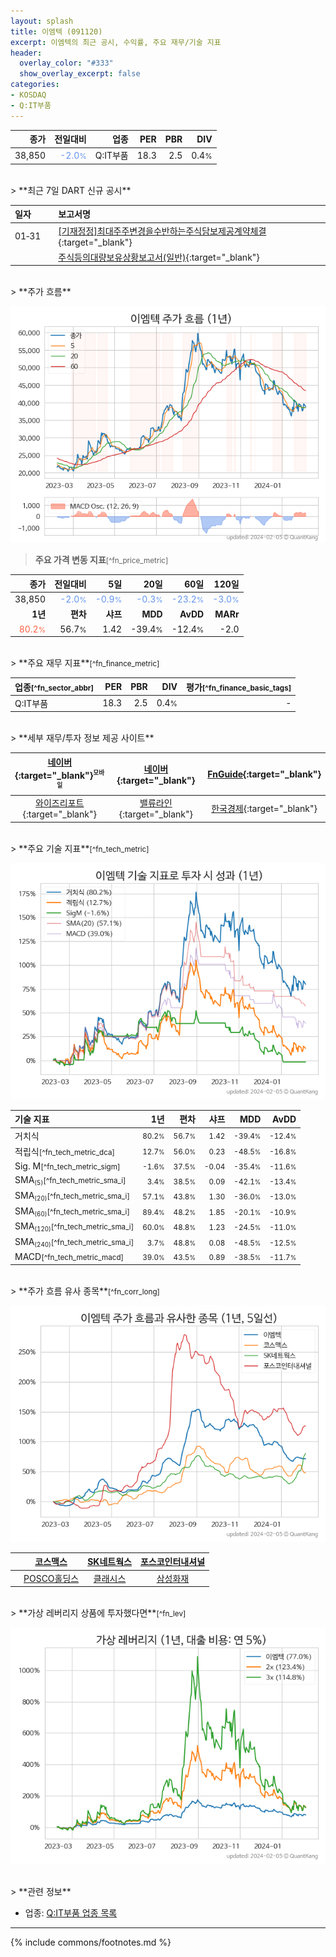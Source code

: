 ```yaml
---
layout: splash
title: 이엠텍 (091120)
excerpt: 이엠텍의 최근 공시, 수익률, 주요 재무/기술 지표
header:
  overlay_color: "#333"
  show_overlay_excerpt: false
categories:
- KOSDAQ
- Q:IT부품
---
```


| **종가** | **전일대비** | **업종** | **PER** | **PBR** | **DIV** |
| -------: | -----------: | -------: | ------: | ------: | ------: |
| 38,850 | <span style="color: cornflowerblue">-2.0<small>%</small></span> | Q:IT부품 | 18.3 | 2.5 | 0.4<small>%</small> |

<!-- more -->

<br>
> **최근 7일 DART 신규 공시**<a id="dart"></a>

| **일자** |      | **보고서명** |
| :------- | :--- | :----------- |
| 01&#x2011;31 | | [[기재정정]최대주주변경을수반하는주식담보제공계약체결](https://dart.fss.or.kr/dsaf001/main.do?rcpNo=20240131900314){:target="_blank"} |
|  | | [주식등의대량보유상황보고서(일반)](https://dart.fss.or.kr/dsaf001/main.do?rcpNo=20240131000166){:target="_blank"} |

<br>
> **주가 흐름**<a id="price"></a>

![091120](/stock/images/091120.png)

> **주요 가격 변동 지표**<small>[^fn_price_metric]</small>

| **종가** | **전일대비** | **5일** | **20일** | **60일** | **120일** |
| -------: | -----------: | ------: | -------: | -------: | --------: |
| 38,850 | <span style="color: cornflowerblue">-2.0<small>%</small></span> | <span style="color: cornflowerblue">-0.9<small>%</small></span> | <span style="color: cornflowerblue">-0.3<small>%</small></span> | <span style="color: cornflowerblue">-23.2<small>%</small></span> | <span style="color: cornflowerblue">-3.0<small>%</small></span> |
| **1년** | **편차** | **샤프** | **MDD** | **AvDD** | **MARr** |
| <span style="color: tomato">80.2<small>%</small></span> | 56.7<small>%</small> | 1.42 | -39.4<small>%</small> | -12.4<small>%</small> | -2.0 |

<br>
> **주요 재무 지표**<small>[^fn_finance_metric]</small>

| **업종**<small>[^fn_sector_abbr]</small> | **PER** | **PBR** | **DIV** | **평가**<small>[^fn_finance_basic_tags]</small> |
| :--------------------------------------- | ------: | ------: | ------: | ----------------------------------------------: |
| Q:IT부품 | 18.3 | 2.5 | 0.4<small>%</small> | - |

<br>
> **세부 재무/투자 정보 제공 사이트**

| [네이버](https://m.stock.naver.com/domestic/stock/091120/finance/summary){:target="_blank"}<sup><small>모바일</small></sup> | [네이버](https://finance.naver.com/item/coinfo.naver?code=091120){:target="_blank"} | [FnGuide](https://comp.fnguide.com/SVO2/ASP/SVD_Invest.asp?gicode=A091120&MenuYn=Y){:target="_blank"} |
| :---: | :---: | :---: |
| [와이즈리포트](https://comp.wisereport.co.kr/company/c1040001.aspx?cmp_cd=091120){:target="_blank"} | [밸류라인](https://www.valueline.co.kr/finance/summary/091120){:target="_blank"} | [한국경제](https://markets.hankyung.com/stock/091120/financial-summary){:target="_blank"} |

<br>
> **주요 기술 지표**<small>[^fn_tech_metric]</small>


![091120](/stock/images/091120_tech.png)

| **기술 지표** | **1년** | **편차** | **샤프** | **MDD** | **AvDD** |
| :------------ | ------: | -----------: | -------: | ------: | -------: |
| 거치식 | <small>80.2<small>%</small></small> | <small>56.7<small>%</small></small> | <small>1.42</small> | <small>-39.4<small>%</small></small> | <small>-12.4<small>%</small></small> |
| 적립식<small>[^fn_tech_metric_dca]</small> | <small>12.7<small>%</small></small> | <small>56.0<small>%</small></small> | <small>0.23</small> | <small>-48.5<small>%</small></small> | <small>-16.8<small>%</small></small> |
| Sig. M<small>[^fn_tech_metric_sigm]</small> | <small>-1.6<small>%</small></small> | <small>37.5<small>%</small></small> | <small>-0.04</small> | <small>-35.4<small>%</small></small> | <small>-11.6<small>%</small></small> |
| SMA<small><sub>(5)</sub></small><small>[^fn_tech_metric_sma_i]</small> | <small>3.4<small>%</small></small> | <small>38.5<small>%</small></small> | <small>0.09</small> | <small>-42.1<small>%</small></small> | <small>-13.4<small>%</small></small> |
| SMA<small><sub>(20)</sub></small><small>[^fn_tech_metric_sma_i]</small> | <small>57.1<small>%</small></small> | <small>43.8<small>%</small></small> | <small>1.30</small> | <small>-36.0<small>%</small></small> | <small>-13.0<small>%</small></small> |
| SMA<small><sub>(60)</sub></small><small>[^fn_tech_metric_sma_i]</small> | <small>89.4<small>%</small></small> | <small>48.2<small>%</small></small> | <small>1.85</small> | <small>-20.1<small>%</small></small> | <small>-10.9<small>%</small></small> |
| SMA<small><sub>(120)</sub></small><small>[^fn_tech_metric_sma_i]</small> | <small>60.0<small>%</small></small> | <small>48.8<small>%</small></small> | <small>1.23</small> | <small>-24.5<small>%</small></small> | <small>-11.0<small>%</small></small> |
| SMA<small><sub>(240)</sub></small><small>[^fn_tech_metric_sma_i]</small> | <small>3.7<small>%</small></small> | <small>48.8<small>%</small></small> | <small>0.08</small> | <small>-48.5<small>%</small></small> | <small>-12.5<small>%</small></small> |
| MACD<small>[^fn_tech_metric_macd]</small> | <small>39.0<small>%</small></small> | <small>43.5<small>%</small></small> | <small>0.89</small> | <small>-38.5<small>%</small></small> | <small>-11.7<small>%</small></small> |

<br>
> **주가 흐름 유사 종목**<a id="corr"></a><small>[^fn_corr_long]</small>

![091120](/stock/images/091120_corr.png)

|       | [코스맥스](/192820/) | [SK네트웍스](/001740/) | [포스코인터내셔널](/047050/) |
| :---: | :------------------------------------: | :------------------------------------: | :------------------------------------: |
|       | [POSCO홀딩스](/005490/) | [클래시스](/214150/) | [삼성화재](/000810/) |

<br>
> **가상 레버리지 상품에 투자했다면**<a id="2x"></a><small>[^fn_lev]</small>

![091120](/stock/images/091120_2x.png)

<br>
> **관련 정보**

- 업종: [Q:IT부품 업종 목록](/stats/sector/kosdaq_업종_IT부품_종목/)

---
{% include commons/footnotes.md %}